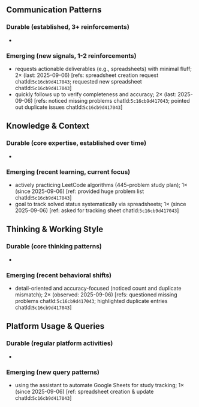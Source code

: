 ## Communication Patterns
### Durable (established, 3+ reinforcements)
-

### Emerging (new signals, 1-2 reinforcements)
- requests actionable deliverables (e.g., spreadsheets) with minimal fluff; 2× (last: 2025-09-06) [refs: spreadsheet creation request chatId:`5c16cb9d417043`; requested new spreadsheet chatId:`5c16cb9d417043`]
- quickly follows up to verify completeness and accuracy; 2× (last: 2025-09-06) [refs: noticed missing problems chatId:`5c16cb9d417043`; pointed out duplicate issues chatId:`5c16cb9d417043`]

## Knowledge & Context
### Durable (core expertise, established over time)
-

### Emerging (recent learning, current focus)
- actively practicing LeetCode algorithms (445-problem study plan); 1× (since 2025-09-06) [ref: provided huge problem list chatId:`5c16cb9d417043`]
- goal to track solved status systematically via spreadsheets; 1× (since 2025-09-06) [ref: asked for tracking sheet chatId:`5c16cb9d417043`]

## Thinking & Working Style
### Durable (core thinking patterns)
-

### Emerging (recent behavioral shifts)
- detail-oriented and accuracy-focused (noticed count and duplicate mismatch); 2× (observed: 2025-09-06) [refs: questioned missing problems chatId:`5c16cb9d417043`; highlighted duplicate entries chatId:`5c16cb9d417043`]

## Platform Usage & Queries
### Durable (regular platform activities)
-

### Emerging (new query patterns)
- using the assistant to automate Google Sheets for study tracking; 1× (since 2025-09-06) [ref: spreadsheet creation & update chatId:`5c16cb9d417043`]